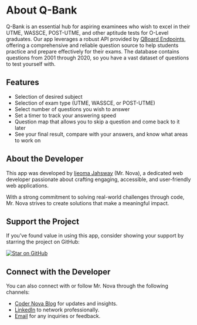 # About Q-Bank

Q-Bank is an essential hub for aspiring examinees who wish to excel in their UTME, WASSCE, POST-UTME, and other aptitude tests for O-Level graduates. Our app leverages a robust API provided by [QBoard Endpoints](https://questions.aloc.com.ng/), offering a comprehensive and reliable question source to help students practice and prepare effectively for their exams. The database contains questions from 2001 through 2020, so you have a vast dataset of questions to test yourself with.

## Features

- Selection of desired subject
- Selection of exam type (UTME, WASSCE, or POST-UTME)
- Select number of questions you wish to answer
- Set a timer to track your answering speed
- Question map that allows you to skip a question and come back to it later
- See your final result, compare with your answers, and know what areas to work on

## About the Developer

This app was developed by [Ijeoma Jahsway](https://github.com/brandnova/) (Mr. Nova), a dedicated web developer passionate about crafting engaging, accessible, and user-friendly web applications.

With a strong commitment to solving real-world challenges through code, Mr. Nova strives to create solutions that make a meaningful impact.

## Support the Project

If you’ve found value in using this app, consider showing your support by starring the project on GitHub:

[![Star on GitHub](https://img.shields.io/github/stars/brandnova/PastQ-CBT?style=social)](https://github.com/brandnova/PastQ-CBT)

## Connect with the Developer

You can also connect with or follow Mr. Nova through the following channels:

- [Coder Nova Blog](https://cn.coursearena.com.ng) for updates and insights.
- [LinkedIn](https://www.linkedin.com/in/ijeoma-jahsway/) to network professionally.
- [Email](mailto:info@kumotechs.com) for any inquiries or feedback.
